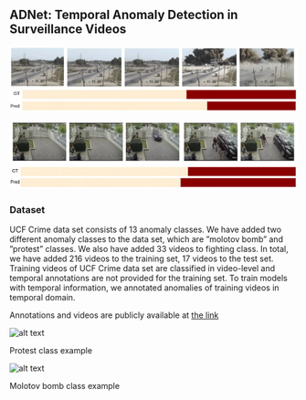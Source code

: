 ## ADNet: Temporal Anomaly Detection in Surveillance Videos

![alt text](docs/figures/explosion8-2.jpg "Explosion 8 video groundtruth and prediction timelines")

![alt text](docs/figures/robbery102.jpg "Robbery 102 video groundtruth and prediction timelines")


### Dataset

UCF Crime data set consists of 13 anomaly classes.  We have added two different anomaly classes to the data
set, which are ”molotov bomb” and ”protest” classes. We also have added 33 videos to fighting class. In total, we have added 216 videos to the training set, 17
videos to the test set. Training videos of UCF Crime data set are classified in video-level and temporal annotations are not provided for the training set.
 To train models with temporal information, we annotated anomalies of training videos in temporal domain.

Annotations and videos are publicly available at [the link](https://drive.google.com/file/d/1TnzMzk3TiHJHVsJmqQhzJXvNqml4MijB/view?usp=sharing)

![alt text](docs/figures/banner03.gif "Protest class example")

Protest class example


![alt text](docs/figures/molotof004.gif "Molotov bomb class example")

Molotov bomb class example

